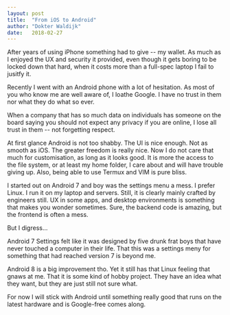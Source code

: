 ```yaml
---
layout: post
title:  "From iOS to Android"
author: "Dokter Waldijk"
date:   2018-02-27
---
```

After years of using iPhone something had to give -- my wallet. As much as I enjoyed the UX and security it provided, even though it gets boring to be locked down that hard, when it costs more than a full-spec laptop I fail to jusitfy it.

Recently I went with an Android phone with a lot of hesitation. As most of you who know me are well aware of, I loathe Google. I have no trust in them nor what they do what so ever.

When a company that has so much data on individuals has someone on the board saying you should not expect any privacy if you are online, I lose all trust in them -- not forgetting respect.

At first glance Android is not too shabby. The UI is nice enough. Not as smooth as iOS. The greater freedom is really nice. Now I do not care that much for customisation, as long as it looks good. It is more the access to the file system, or at least my home folder, I care about and will have trouble giving up. Also, being able to use Termux and VIM is pure bliss.

I started out on Android 7 and boy was the settings menu a mess. I prefer Linux. I run it on my laptop and servers. Still, it is clearly mainly crafted by engineers still. UX in some apps, and desktop environments is something that makes you wonder sometimes. Sure, the backend code is amazing, but the frontend is often a mess.

But I digress...

Android 7 Settings felt like it was designed by five drunk frat boys that have never touched a computer in their life. That this was a settings meny for something that had reached version 7 is beyond me.

Android 8 is a big improvement tho. Yet it still has that Linux feeling that gnaws at me. That it is some kind of hobby project. They have an idea what they want, but they are just still not sure what.

For now I will stick with Android until something really good that runs on the latest hardware and is Google-free comes along.
